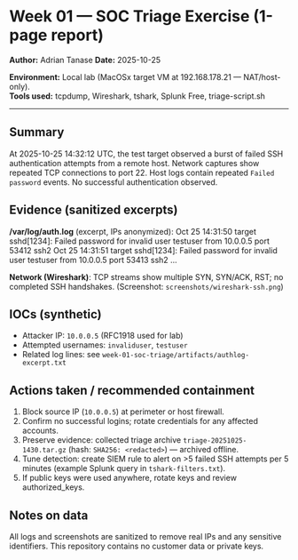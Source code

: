 # Week 01 — SOC Triage Exercise (1-page report)

**Author:** Adrian Tanase
**Date:** 2025-10-25  

**Environment:** Local lab (MacOSx target VM at 192.168.178.21 — NAT/host-only).  
**Tools used:** tcpdump, Wireshark, tshark, Splunk Free, triage-script.sh

---

## Summary
At 2025-10-25 14:32:12 UTC, the test target observed a burst of failed SSH authentication attempts from a remote host. Network captures show repeated TCP connections to port 22. Host logs contain repeated `Failed password` events. No successful authentication observed.

## Evidence (sanitized excerpts)
**/var/log/auth.log** (excerpt, IPs anonymized):
Oct 25 14:31:50 target sshd[1234]: Failed password for invalid user testuser from 10.0.0.5 port 53412 ssh2
Oct 25 14:31:51 target sshd[1234]: Failed password for invalid user testuser from 10.0.0.5 port 53413 ssh2
...


**Network (Wireshark)**: TCP streams show multiple SYN, SYN/ACK, RST; no completed SSH handshakes. (Screenshot: `screenshots/wireshark-ssh.png`)

## IOCs (synthetic)
- Attacker IP: `10.0.0.5` (RFC1918 used for lab)  
- Attempted usernames: `invaliduser`, `testuser`  
- Related log lines: see `week-01-soc-triage/artifacts/authlog-excerpt.txt`

## Actions taken / recommended containment
1. Block source IP (`10.0.0.5`) at perimeter or host firewall.  
2. Confirm no successful logins; rotate credentials for any affected accounts.  
3. Preserve evidence: collected triage archive `triage-20251025-1430.tar.gz` (hash: `SHA256: <redacted>`) — archived offline.  
4. Tune detection: create SIEM rule to alert on >5 failed SSH attempts per 5 minutes (example Splunk query in `tshark-filters.txt`).  
5. If public keys were used anywhere, rotate keys and review authorized_keys.

## Notes on data
All logs and screenshots are sanitized to remove real IPs and any sensitive identifiers. This repository contains no customer data or private keys.
